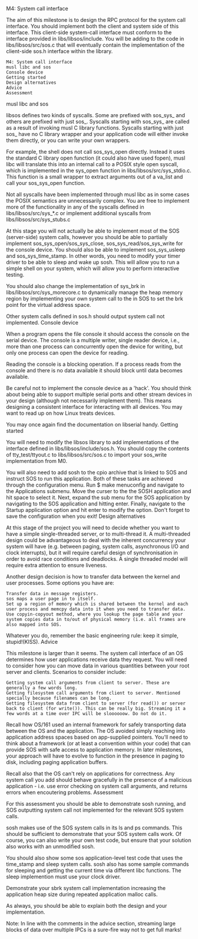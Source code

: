 M4: System call interface

The aim of this milestone is to design the RPC protocol for the system call interface. You should implement both the client and system side of this interface. This client-side system-call interface must conform to the interface provided in libs/libsos/include. You will be adding to the code in libs/libsos/src/sos.c that will eventually contain the implementation of the client-side sos.h interface within the library.

    M4: System call interface
    musl libc and sos
    Console device
    Getting started
    Design alternatives
    Advice
    Assessment

musl libc and sos

libsos defines two kinds of syscalls. Some are prefixed with sos_sys_ and others are prefixed with just sos_. Syscalls starting with sos_sys_ are called as a result of invoking musl C library functions. Syscalls starting with just sos_ have no C library wrapper and your application code will either invoke them directly, or you can write your own wrappers.

For example, the shell does not call sos_sys_open directly. Instead it uses the standard C library open function (it could also have used fopen), musl libc will translate this into an internal call to a POSIX style open syscall, which is implemented in the sys_open function in libs/libsos/src/sys_stdio.c. This function is a small wrapper to extract arguments out of a va_list and call your sos_sys_open function.

Not all syscalls have been implemented through musl libc as in some cases the POSIX semantics are unnecessarily complex. You are free to implement more of the functionality in any of the syscalls defined in libs/libsos/src/sys_*.c or implement additional syscalls from libs/libsos/src/sys_stubs.c

At this stage you will not actually be able to implement most of the SOS (server-side) system calls, however you should be able to partially implement sos_sys_open/sos_sys_close, sos_sys_read/sos_sys_write for the console device. You should also be able to implement sos_sys_usleep and sos_sys_time_stamp. In other words, you need to modify your timer driver to be able to sleep and wake up sosh. This will allow you to run a simple shell on your system, which will allow you to perform interactive testing.

You should also change the implementation of sys_brk in libs/libsos/src/sys_morecore.c to dynamically manage the heap memory region by implementing your own system call to the in SOS to set the brk point for the virtual address space.

Other system calls defined in sos.h should output system call not implemented.
Console device

When a program opens the file console it should access the console on the serial device. The console is a multiple writer, single reader device, i.e., more than one process can concurrently open the device for writing, but only one process can open the device for reading.

Reading the console is a blocking operation. If a process reads from the console and there is no data available it should block until data becomes available.

Be careful not to implement the console device as a 'hack'. You should think about being able to support multiple serial ports and other stream devices in your design (although not necessarily implement them). This means designing a consistent interface for interacting with all devices. You may want to read up on how Linux treats devices.

You may once again find the documentation on libserial handy.
Getting started

You will need to modify the libsos library to add implementations of the interface defined in libs/libsos/include/sos.h. You should copy the contents of tty_test/ttyout.c to libs/libsos/src/sos.c to import your sos_write implementation from M0.

You will also need to add sosh to the cpio archive that is linked to SOS and instruct SOS to run this application. Both of these tasks are achieved through the configuration menu. Run $ make menuconfig and navigate to the Applications submenu. Move the curser to the the SOSH application and hit space to select it. Next, expand the sub menu for the SOS application by navigating to the SOS application and hitting enter. Finally, navigate to the Startup application option and hit enter to modify the option. Don't forget to save the configuration when you exit!
Design alternatives

At this stage of the project you will need to decide whether you want to have a simple single-threaded server, or to multi-thread it. A multi-threaded design could be advantageous to deal with the inherent concurrency your system will have (e.g. between paging, system calls, asynchronous I/O and clock interrupts), but it will require careful design of synchronisation in order to avoid race conditions and deadlocks. A single threaded model will require extra attention to ensure liveness.

Another design decision is how to transfer data between the kernel and user processes. Some options you have are:

    Transfer data in message registers.
    sos maps a user page in to itself.
    Set up a region of memory which is shared between the kernel and each user process and memcpy data into it when you need to transfer data.
    Use copyin-copyout method, where you lookup the page table and your system copies data in to/out of physical memory (i.e. all frames are also mapped into SOS.

Whatever you do, remember the basic engineering rule: keep it simple, stupid!(KISS).
Advice

This milestone is larger than it seems. The system call interface of an OS determines how user applications receive data they request. You will need to consider how you can move data in various quantities between your root server and clients. Scenarios to consider include:

    Getting system call arguments from client to server. These are generally a few words long.
    Getting filesystem call arguments from client to server. Mentioned specially because filenames can be long.
    Getting filesystem data from client to server (for read()) or server back to client (for write()). This can be really big. Streaming it a few words at a time over IPC will be sloooooow. Do not do it.

Recall how OS/161 used an internal framework for safely transporting data between the OS and the application. The OS avoided simply reaching into application address spaces based on app-supplied pointers. You'll need to think about a framework (or at least a convention within your code) that can provide SOS with safe access to application memory. In later milestones, your approach will have to evolve to function in the presence in paging to disk, including paging application buffers.

Recall also that the OS can't rely on applications for correctness. Any system call you add should behave gracefully in the presence of a malicious application - i.e. use error checking on system call arguments, and returns errors when encoutering problems.
Assessment

For this assessment you should be able to demonstrate sosh running, and SOS outputting system call not implemented for the relevant SOS system calls.

sosh makes use of the SOS system calls in its ls and ps commands. This should be sufficient to demonstrate that your SOS system calls work. Of course, you can also write your own test code, but ensure that your solution also works with an unmodified sosh.

You should also show some sos application-level test code that uses the time_stamp and sleep system calls. sosh also has some sample commands for sleeping and getting the current time via different libc functions. The sleep implemention must use your clock driver.

Demonstrate your sbrk system call implementation increasing the application heap size during repeated application malloc calls.

As always, you should be able to explain both the design and your implementation.

Note: In line with the comments in the advice section, streaming large blocks of data over multiple IPCs is a sure-fire way not to get full marks!

